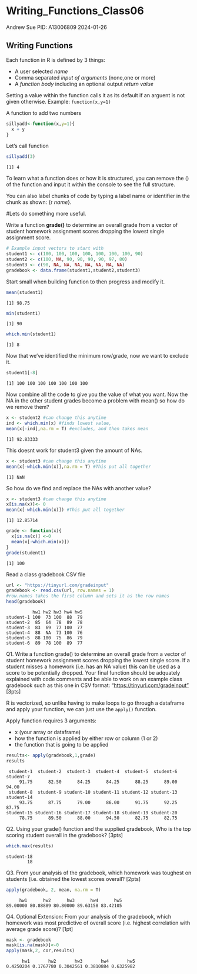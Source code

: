 # Writing_Functions_Class06
Andrew Sue PID: A13006809
2024-01-26

## Writing Functions

Each function in R is defined by 3 things:

-   A user selected *name*
-   Comma separated *input of arguments* (none,one or more)
-   A *function body* including an optional output *return value*

Setting a value within the function calls it as its default if an
arguent is not given otherwise. Example: `function(x,y=1)`

A function to add two numbers

``` r
sillyadd<-function(x,y=1){
  x + y
}
```

Let’s call function

``` r
sillyadd(3)
```

    [1] 4

To learn what a function does or how it is structured, you can remove
the () of the function and input it within the console to see the full
structure.

You can also label chunks of code by typing a label name or identifier
in the chunk as shown: {r *name*}.

#Lets do something more useful.

Write a function **grade()** to determine an overall grade from a vector
of student homework assignment scores dropping the lowest single
assignment score.

``` r
# Example input vectors to start with
student1 <- c(100, 100, 100, 100, 100, 100, 100, 90)
student2 <- c(100, NA, 90, 90, 90, 90, 97, 80)
student3 <- c(90, NA, NA, NA, NA, NA, NA, NA)
gradebook <- data.frame(student1,student2,student3)
```

Start small when building function to then progress and modify it.

``` r
mean(student1)
```

    [1] 98.75

``` r
min(student1)
```

    [1] 90

``` r
which.min(student1)
```

    [1] 8

Now that we’ve identified the minimum row/grade, now we want to exclude
it.

``` r
student1[-8]
```

    [1] 100 100 100 100 100 100 100

Now combine all the code to give you the value of what you want. Now the
NA in the other student grades become a problem with mean() so how do we
remove them?

``` r
x <- student2 #can change this anytime
ind <- which.min(x) #finds lowest value, 
mean(x[-ind],na.rm = T) #excludes, and then takes mean
```

    [1] 92.83333

This doesnt work for student3 given the amount of NAs.

``` r
x <- student3 #can change this anytime
mean(x[-which.min(x)],na.rm = T) #This put all together 
```

    [1] NaN

So how do we find and replace the NAs with another value?

``` r
x <- student3 #can change this anytime
x[is.na(x)]<- 0
mean(x[-which.min(x)]) #This put all together 
```

    [1] 12.85714

``` r
grade <- function(x){
  x[is.na(x)] <-0
  mean(x[-which.min(x)])
}
grade(student1)
```

    [1] 100

Read a class gradebook CSV file

``` r
url <- "https://tinyurl.com/gradeinput"
gradebook <- read.csv(url, row.names = 1) 
#row.names takes the first column and sets it as the row names
head(gradebook)
```

              hw1 hw2 hw3 hw4 hw5
    student-1 100  73 100  88  79
    student-2  85  64  78  89  78
    student-3  83  69  77 100  77
    student-4  88  NA  73 100  76
    student-5  88 100  75  86  79
    student-6  89  78 100  89  77

Q1. Write a function grade() to determine an overall grade from a vector
of student homework assignment scores dropping the lowest single score.
If a student misses a homework (i.e. has an NA value) this can be used
as a score to be potentially dropped. Your final function should be
adquately explained with code comments and be able to work on an example
class gradebook such as this one in CSV format:
“https://tinyurl.com/gradeinput” \[3pts\]

R is vectorized, so unlike having to make loops to go through a
dataframe and apply your function, we can just use the `apply()`
function.

Apply function requires 3 arguments:

-   x (your array or dataframe)  
-   how the function is applied by either row or column (1 or 2)  
-   the function that is going to be applied

``` r
results<- apply(gradebook,1,grade)
results
```

     student-1  student-2  student-3  student-4  student-5  student-6  student-7 
         91.75      82.50      84.25      84.25      88.25      89.00      94.00 
     student-8  student-9 student-10 student-11 student-12 student-13 student-14 
         93.75      87.75      79.00      86.00      91.75      92.25      87.75 
    student-15 student-16 student-17 student-18 student-19 student-20 
         78.75      89.50      88.00      94.50      82.75      82.75 

Q2. Using your grade() function and the supplied gradebook, Who is the
top scoring student overall in the gradebook? \[3pts\]

``` r
which.max(results)
```

    student-18 
            18 

Q3. From your analysis of the gradebook, which homework was toughest on
students (i.e. obtained the lowest scores overall? \[2pts\]

``` r
apply(gradebook, 2, mean, na.rm = T)
```

         hw1      hw2      hw3      hw4      hw5 
    89.00000 80.88889 80.80000 89.63158 83.42105 

Q4. Optional Extension: From your analysis of the gradebook, which
homework was most predictive of overall score (i.e. highest correlation
with average grade score)? \[1pt\]

``` r
mask <- gradebook
mask[is.na(mask)]<-0
apply(mask,2, cor,results)
```

          hw1       hw2       hw3       hw4       hw5 
    0.4250204 0.1767780 0.3042561 0.3810884 0.6325982 
